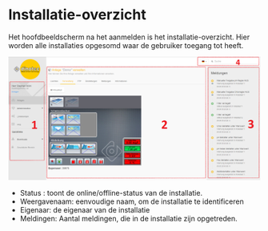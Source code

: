 ﻿# Installatie-overzicht

Het hoofdbeeldscherm na het aanmelden is het installatie-overzicht.
Hier worden alle installaties opgesomd waar de gebruiker toegang tot heeft.

![image alt text](../assets/overview.png)

+ Status :        toont de online/offline-status van de installatie.
+ Weergavenaam:    eenvoudige naam, om de installatie te identificeren
+ Eigenaar:       de eigenaar van de installatie
+ Meldingen:      Aantal meldingen, die in de installatie zijn opgetreden.
